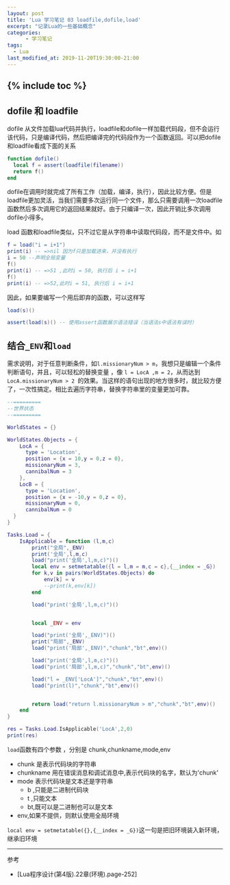 ```yaml
---
layout: post
title: 'Lua 学习笔记 03 loadfile,dofile,load'
excerpt: "记录Lua的一些基础概念"
categories:
      - 学习笔记
tags:
  - Lua
last_modified_at: 2019-11-20T19:30:00-21:00
---
```

{% include toc %}
---

## dofile 和 loadfile
dofile 从文件加载lua代码并执行，loadfile和dofile一样加载代码段，但不会运行该代码，只是编译代码，然后把编译完的代码段作为一个函数返回。可以把dofile 和loadfile看成下面的关系
```lua
function dofile()
  local f = assert(loadfile(filename))
  return f()
end
```

dofile在调用时就完成了所有工作（加载，编译，执行），因此比较方便。但是loadfile更加灵活，当我们需要多次运行同一个文件，那么只需要调用一次loadfile函数然后多次调用它的返回结果就好。由于只编译一次，因此开销比多次调用dofile小得多。

load 函数和loadfile类似，只不过它是从字符串中读取代码段，而不是文件中。如

```lua
f = load("i = i+1")
print(i) -- =>nil 因为f只是加载进来，并没有执行
i = 50 --声明全局变量
f()
print(i) -- =>51 ,此时i = 50, 执行后 i = i+1
f()
print(i) -- =>52,此时i = 51, 执行后 i = i+1
```

因此，如果要编写一个用后即弃的函数，可以这样写
```lua
load(s)()

assert(load(s)() -- 使用assert函数展示语法错误（当语法s中语法有误时）
```

## 结合`_ENV`和`load`

需求说明，对于任意判断条件，如`l.missionaryNum > m`，我想只是编辑一个条件判断语句，并且，可以轻松的替换变量 ，像 `l = LocA ,m = 2`，从而达到 `LocA.missionaryNum > 2 `的效果。当这样的语句出现的地方很多时，就比较方便了，一次性搞定。相比去遍历字符串，替换字符串里的变量更加可靠。


```lua
--=========
--世界状态
--=========

WorldStates = {}

WorldStates.Objects = {
    LocA = {
      type = 'Location',
      position = {x = 10,y = 0,z = 0},
      missionaryNum = 3,
      cannibalNum = 3
    },
    LocB = {
      type = 'Location',
      position = {x = -10,y = 0,z = 0},
      missionaryNum = 0,
      cannibalNum = 0
  }
}

Tasks.Load = {
	IsApplicable = function (l,m,c)
		print("全局",_ENV)
		print('全局',l,m,c)
		load("print('全局',l,m,c)")()
		local env = setmetatable({l = l,m = m,c = c},{__index = _G})
		for k,v in pairs(WorldStates.Objects) do
			env[k] = v
			--print(k,env[k])
		end

		load("print('全局',l,m,c)")()


		local _ENV = env

		load("print('全局',_ENV)")()
		print("局部",_ENV)
		load("print('局部',_ENV)","chunk","bt",env)()

		load("print('全局',l,m,c)")()
		load("print('局部',l,m,c)","chunk","bt",env)()

		load("l = _ENV['LocA']","chunk","bt",env)()
		load("print(l)","chunk","bt",env)()


		return load("return l.missionaryNum > m","chunk","bt",env)()
	end
}

res = Tasks.Load.IsApplicable('LocA',2,0)
print(res)
```

`load`函数有四个参数 ，分别是 chunk,chunkname,mode,env
- chunk 是表示代码块的字符串
- chunkname 用在错误消息和调试消息中,表示代码块的名字，默认为'chunk'
- mode 表示代码块是文本还是字符串
  - b ,只能是二进制代码块
  - t ,只能文本
  - bt,既可以是二进制也可以是文本
- env,如果不提供，则默认使用全局环境

`local env = setmetatable({},{__index = _G})`这一句是把旧环境装入新环境，继承旧环境



------
参考
- [Lua程序设计(第4版).22章(环境).page-252]
